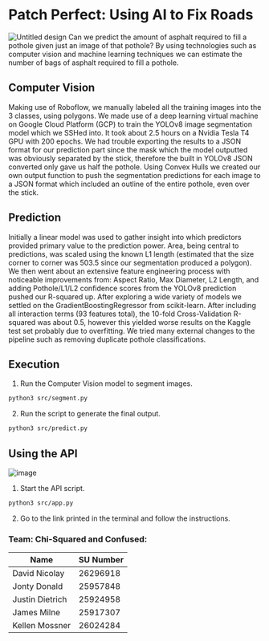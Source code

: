 # Patch Perfect: Using AI to Fix Roads
![Untitled design](https://github.com/user-attachments/assets/49062826-bdb8-45a3-9d5d-3c6502d254f4)
Can we predict the amount of asphalt required to fill a pothole given just an image of that pothole?
By using technologies such as computer vision and machine learning techniques we can estimate the number of bags of asphalt required to fill a pothole. 

## Computer Vision
Making use of Roboflow, we manually labeled all the training images into the 3 classes, using polygons. We made use of a deep learning virtual machine on Google Cloud Platform (GCP) to train the YOLOv8 image segmentation model which we SSHed into. It took about 2.5 hours on a Nvidia Tesla T4 GPU with 200 epochs. We had trouble exporting the results to a JSON format for our prediction part since the mask which the model outputted was obviously separated by the stick, therefore the built in YOLOv8 JSON converted only gave us half the pothole. Using Convex Hulls we created our own output function to push the segmentation predictions for each image to a JSON format which included an outline of the entire pothole, even over the stick.

## Prediction
Initially a linear model was used to gather insight into which predictors provided primary value to the prediction power. Area, being central to predictions, was scaled using the known L1 length (estimated that the size corner to corner was 503.5 since our segmentation produced a polygon). We then went about an extensive feature engineering process with noticeable improvements from: Aspect Ratio, Max Diameter, L2 Length, and adding Pothole/L1/L2 confidence scores from the YOLOv8 prediction pushed our R-squared up. After exploring a wide variety of models we settled on the GradientBoostingRegressor from scikit-learn. After including all interaction terms (93 features total), the 10-fold Cross-Validation R-squared was about 0.5, however this yielded worse results on the Kaggle test set probably due to overfitting. We tried many external changes to the pipeline such as removing duplicate pothole classifications.

## Execution
1. Run the Computer Vision model to segment images.
```bash
python3 src/segment.py
```

2. Run the script to generate the final output.
```bash
python3 src/predict.py
```

## Using the API
![image](https://github.com/user-attachments/assets/42f2c22e-ba13-4a8d-8247-3de6ba50ed5e)
1. Start the API script.
```bash
python3 src/app.py
```

2.  Go to the link printed in the terminal and follow the instructions.

### Team: Chi-Squared and Confused:
| Name           | SU Number |
|----------------|-----------|
| David Nicolay  | 26296918  |
| Jonty Donald   | 25957848  |
| Justin Dietrich| 25924958  |
| James Milne    | 25917307  |
| Kellen Mossner | 26024284  |S

